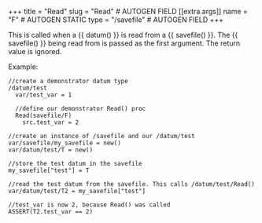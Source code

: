 +++
title = "Read"
slug = "Read" # AUTOGEN FIELD
[[extra.args]]
name = "F" # AUTOGEN STATIC
type = "/savefile" # AUTOGEN FIELD
+++

This is called when a {{ datum() }} is read from a {{ savefile() }}. The {{ savefile() }} being read from is passed as the first argument. The return value is ignored.

Example:

```dm
//create a demonstrator datum type
/datum/test
  var/test_var = 1

  //define our demonstrator Read() proc
  Read(savefile/F)
    src.test_var = 2

//create an instance of /savefile and our /datum/test
var/savefile/my_savefile = new()
var/datum/test/T = new()

//store the test datum in the savefile
my_savefile["test"] = T

//read the test datum from the savefile. This calls /datum/test/Read()
var/datum/test/T2 = my_savefile["test"]

//test_var is now 2, because Read() was called
ASSERT(T2.test_var == 2)
```
